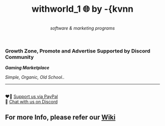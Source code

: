 <header>

<!--
  <<< Author notes: Course header >>>
  Include a 1280×640 image, course title in sentence case, and a concise description in emphasis.
  In your repository settings: enable template repository, add your 1280×640 social image, auto delete head branches.
  Add your open source license, GitHub uses MIT license.
-->

# withworld_1 🌐 by -{kvnn

_<br>software & marketing programs_

</header>

<!--
  <<< Author notes: Step 1 >>>
  Choose 3-5 steps for your course.
  The first step is always the hardest, so pick something easy!
  Link to docs.github.com for further explanations.
  Encourage users to open new tabs for steps!
-->

### Growth Zone, Promote and Advertise Supported by Discord Community
___Gaming Marketplace___

_Simple, Organic, Old School.._


---
<br>❤️‍🔥 [Support us via PayPal](paypal.com/paypalme/kvnn1337)
<br>🔗 [Chat with us on Discord](https://discord.gg/zKeN743a95)

For more Info, please refer our [Wiki](https://github.com/kvnnworld1/world1/wiki)
---

</footer>

